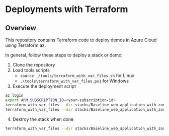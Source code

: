 # Deployments with Terraform

## Overview
This repository contains Terraform code to deploy demos  in Azure Cloud using Terraform az.

In general, follow these steps to deploy a stack or demo:

1. Clone the repository
2. Load tools scripts
    - `source ./tools/terraform_with_var_files.sh` for Linux
    - `.\tools\terraform_with_var_files.ps1` for Windows
3. Execute the deployment script

```	bash
az login
export ARM_SUBSCRIPTION_ID=<your-subscription-id>
terraform_with_var_files --dir stacks/Baseline_web_application_with_zone_redundancy/ --action plan --workspace Baseline_web_application_with_zone_redundancy
terraform_with_var_files --dir stacks/Baseline_web_application_with_zone_redundancy/ --action apply --workspace Baseline_web_application_with_zone_redundancy --auto auto

```
4. Destroy the stack when done

```	bash
terraform_with_var_files --dir stacks/Baseline_web_application_with_zone_redundancy/ --action destroy --workspace Baseline_web_application_with_zone_redundancy
```


